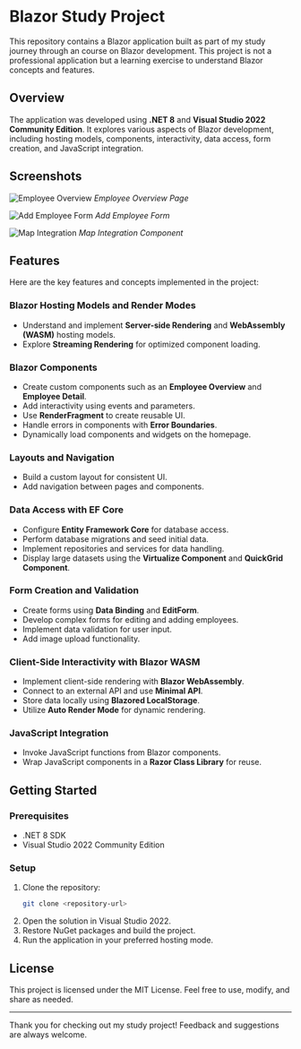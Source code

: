 # Blazor Study Project

This repository contains a Blazor application built as part of my study journey through an course on Blazor development. This project is not a professional application but a learning exercise to understand Blazor concepts and features. 

## Overview

The application was developed using **.NET 8** and **Visual Studio 2022 Community Edition**. It explores various aspects of Blazor development, including hosting models, components, interactivity, data access, form creation, and JavaScript integration.

## Screenshots

![Employee Overview](screenshots/employee-overview.png)
*Employee Overview Page*

![Add Employee Form](screenshots/add-employee-form.png)
*Add Employee Form*

![Map Integration](screenshots/map-component.png)
*Map Integration Component*

## Features

Here are the key features and concepts implemented in the project:

### Blazor Hosting Models and Render Modes
- Understand and implement **Server-side Rendering** and **WebAssembly (WASM)** hosting models.
- Explore **Streaming Rendering** for optimized component loading.

### Blazor Components
- Create custom components such as an **Employee Overview** and **Employee Detail**.
- Add interactivity using events and parameters.
- Use **RenderFragment** to create reusable UI.
- Handle errors in components with **Error Boundaries**.
- Dynamically load components and widgets on the homepage.

### Layouts and Navigation
- Build a custom layout for consistent UI.
- Add navigation between pages and components.

### Data Access with EF Core
- Configure **Entity Framework Core** for database access.
- Perform database migrations and seed initial data.
- Implement repositories and services for data handling.
- Display large datasets using the **Virtualize Component** and **QuickGrid Component**.

### Form Creation and Validation
- Create forms using **Data Binding** and **EditForm**.
- Develop complex forms for editing and adding employees.
- Implement data validation for user input.
- Add image upload functionality.

### Client-Side Interactivity with Blazor WASM
- Implement client-side rendering with **Blazor WebAssembly**.
- Connect to an external API and use **Minimal API**.
- Store data locally using **Blazored LocalStorage**.
- Utilize **Auto Render Mode** for dynamic rendering.

### JavaScript Integration
- Invoke JavaScript functions from Blazor components.
- Wrap JavaScript components in a **Razor Class Library** for reuse.

## Getting Started

### Prerequisites
- .NET 8 SDK
- Visual Studio 2022 Community Edition

### Setup
1. Clone the repository:
   ```bash
   git clone <repository-url>
   ```
2. Open the solution in Visual Studio 2022.
3. Restore NuGet packages and build the project.
4. Run the application in your preferred hosting mode.

## License

This project is licensed under the MIT License. Feel free to use, modify, and share as needed.

---

Thank you for checking out my study project! Feedback and suggestions are always welcome.
